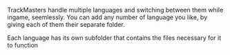 <!-- TITLE:Create localizations -->

TrackMasters handle multiple languages and switching between them while ingame, seemlessly. 
You can add any number of language you like, by giving each of them their separate folder.

Each language has its own subfolder that contains the files necessary for it to function